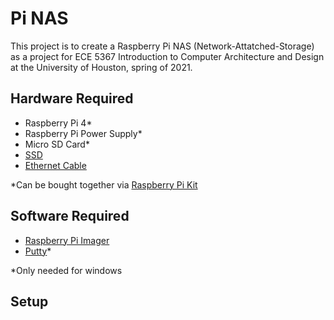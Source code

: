 # Pi NAS
This project is to create a Raspberry Pi NAS (Network-Attatched-Storage) as a project for ECE 5367 Introduction to Computer Architecture and Design at the University of Houston, spring of 2021.

## Hardware Required 
- Raspberry Pi 4*
- Raspberry Pi Power Supply*
- Micro SD Card*
- [SSD](https://www.amazon.com/SanDisk-1TB-Extreme-Portable-SDSSDE61-1T00-G25/dp/B08GTYFC37/ref=sxin_11_ac_d_mf_rm?ac_md=5-2-c2FuZGlzayBzc2Q%3D-ac_d_rm&crid=306F5O2S0ZSCU&cv_ct_cx=ssd&dchild=1&keywords=ssd&pd_rd_i=B08GTYFC37&pd_rd_r=047499d1-3c77-4291-b849-8163b14cbe8f&pd_rd_w=Qdg9p&pd_rd_wg=JYWC5&pf_rd_p=3a0458f0-bb4b-4875-9ade-bd49638aa842&pf_rd_r=D2EZV9TR7F6XZRX8BGD2&psc=1&qid=1616518421&sprefix=ssd%2Caps%2C212&sr=1-3-849f3c3a-785c-4812-aab6-3d7cb06022f2)
- [Ethernet Cable](https://www.amazon.com/AmazonBasics-RJ45-Cat-6-Ethernet-Patch-Cable-10-Feet-3-Meters/dp/B00N2VIALK/ref=sr_1_2?dchild=1&keywords=ethernet+cable&qid=1616518468&s=electronics&sr=1-2)

*Can be bought together via [Raspberry Pi Kit](https://www.amazon.com/CanaKit-Raspberry-4GB-Starter-Kit/dp/B07V5JTMV9/ref=asc_df_B07V5JTMV9/?tag=hyprod-20&linkCode=df0&hvadid=380145854123&hvpos=&hvnetw=g&hvrand=7753245131480564849&hvpone=&hvptwo=&hvqmt=&hvdev=c&hvdvcmdl=&hvlocint=&hvlocphy=9027277&hvtargid=pla-1004184582672&psc=1&tag=&ref=&adgrpid=85982211068&hvpone=&hvptwo=&hvadid=380145854123&hvpos=&hvnetw=g&hvrand=7753245131480564849&hvqmt=&hvdev=c&hvdvcmdl=&hvlocint=&hvlocphy=9027277&hvtargid=pla-1004184582672)

## Software Required
- [Raspberry Pi Imager](https://www.raspberrypi.org/software/)
- [Putty](https://www.putty.org/)*

*Only needed for windows

## Setup
